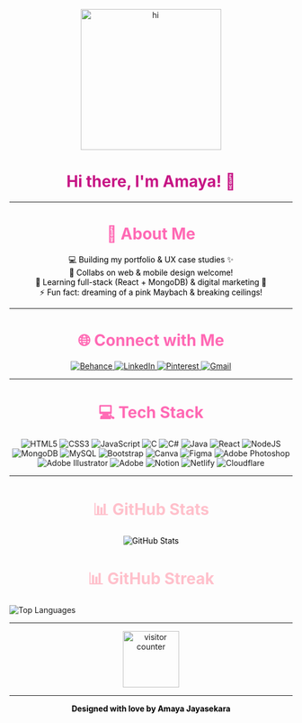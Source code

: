 <p align="center">
  <img src="https://media.tenor.com/zBZnGatBkgAAAAAi/cute-girl.gif" width="250" alt="hi" />
</p>

<h1 align="center" style="color: #C71585;">Hi there, I'm Amaya! 🌸</h1>

---
<h1 align="center" style="color: #FF69B4;">💫 About Me</h1>

<p style="text-align: center; color: black;">
💻 Building my portfolio & UX case studies ✨<br>
💃 Collabs on web & mobile design welcome!<br>
🌱 Learning full-stack (React + MongoDB) & digital marketing 💖<br>
⚡ Fun fact: dreaming of a pink Maybach & breaking ceilings!
</p>


---

<h1 align="center" style="color: #FF69B4;">🌐 Connect with Me</h1>

<p style="text-align: center;">
  <a href="https://www.behance.net/amayajayasekara">
    <img src="https://img.shields.io/badge/Behance-lightpink?logo=behance&logoColor=white" alt="Behance"/>
  </a>
  <a href="https://www.linkedin.com/in/amaya-65414325a/">
    <img src="https://img.shields.io/badge/LinkedIn-lightpink?logo=linkedin&logoColor=white" alt="LinkedIn"/>
  </a>
  <a href="https://pin.it/185acQXwa">
    <img src="https://img.shields.io/badge/Pinterest-lightpink?logo=pinterest&logoColor=white" alt="Pinterest"/>
  </a>
  <a href="mailto:dewjayasekara78@gmail.com">
    <img src="https://img.shields.io/badge/Email-lightpink?logo=gmail&logoColor=white" alt="Gmail"/>
  </a>
</p>

---

<h1 align="center" style="color: #FF69B4;">💻 Tech Stack</h1>

<p style="text-align: center;">
  <img src="https://img.shields.io/badge/html5-lightpink?style=plastic&logo=html5&logoColor=white" alt="HTML5"/>
  <img src="https://img.shields.io/badge/css3-lightpink?style=plastic&logo=css3&logoColor=white" alt="CSS3"/>
  <img src="https://img.shields.io/badge/javascript-lightpink?style=plastic&logo=javascript&logoColor=white" alt="JavaScript"/>
  <img src="https://img.shields.io/badge/c-lightpink?style=plastic&logo=c&logoColor=white" alt="C"/>
  <img src="https://img.shields.io/badge/c%23-lightpink?style=plastic&logo=csharp&logoColor=white" alt="C#"/>
  <img src="https://img.shields.io/badge/java-lightpink?style=plastic&logo=openjdk&logoColor=white" alt="Java"/>
  <img src="https://img.shields.io/badge/react-lightpink?style=plastic&logo=react&logoColor=white" alt="React"/>
  <img src="https://img.shields.io/badge/node.js-lightpink?style=plastic&logo=node.js&logoColor=white" alt="NodeJS"/>
  <img src="https://img.shields.io/badge/mongodb-lightpink?style=plastic&logo=mongodb&logoColor=white" alt="MongoDB"/>
  <img src="https://img.shields.io/badge/mysql-lightpink?style=plastic&logo=mysql&logoColor=white" alt="MySQL"/>
  <img src="https://img.shields.io/badge/bootstrap-lightpink?style=plastic&logo=bootstrap&logoColor=white" alt="Bootstrap"/>
  <img src="https://img.shields.io/badge/canva-lightpink?style=plastic&logo=canva&logoColor=white" alt="Canva"/>
  <img src="https://img.shields.io/badge/figma-lightpink?style=plastic&logo=figma&logoColor=white" alt="Figma"/>
  <img src="https://img.shields.io/badge/adobe%20photoshop-lightpink?style=plastic&logo=adobe%20photoshop&logoColor=white" alt="Adobe Photoshop"/>
  <img src="https://img.shields.io/badge/adobe%20illustrator-lightpink?style=plastic&logo=adobe%20illustrator&logoColor=white" alt="Adobe Illustrator"/>
  <img src="https://img.shields.io/badge/adobe-lightpink?style=plastic&logo=adobe&logoColor=white" alt="Adobe"/>
  <img src="https://img.shields.io/badge/Notion-lightpink?style=plastic&logo=notion&logoColor=white" alt="Notion"/>
  <img src="https://img.shields.io/badge/Netlify-lightpink?style=plastic&logo=netlify&logoColor=white" alt="Netlify"/>
  <img src="https://img.shields.io/badge/Cloudflare-lightpink?style=plastic&logo=cloudflare&logoColor=white" alt="Cloudflare"/>
</p>

---

<h1 align="center" style="color:pink;">📊 GitHub Stats</h1>

<p style="text-align: center; color: black;">
  <img src="https://github-readme-stats.vercel.app/api?username=Selya1722&theme=rose_pine&hide_border=false&bg_color=ffffff&title_color=FF69B4&text_color=black&icon_color=FF69B4" alt="GitHub Stats"/><br/>
  <h1 align="center" style="color:pink;">📊 GitHub Streak</h1>
  <img src="https://github-readme-stats.vercel.app/api/top-langs/?username=Selya1722&theme=rose_pine&hide_border=false&bg_color=ffffff&title_color=FF69B4&text_color=black&layout=compact" alt="Top Languages"/>
</p>

---

<p align="center">
  <img src="https://profile-counter.glitch.me/selya1722/count.svg" width="100" alt="visitor counter"/>
</p>

---

<p align="center" style="color: black;">
  <b>Designed with love by Amaya Jayasekara</b>
</p>
